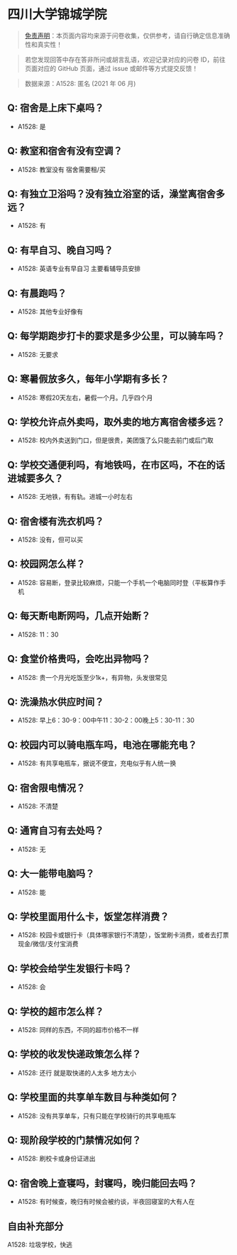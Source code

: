 # 四川大学锦城学院

> [免责声明](https://colleges.chat/#_3)：本页面内容均来源于问卷收集，仅供参考，请自行确定信息准确性和真实性！

> 若您发现回答中存在答非所问或胡言乱语，欢迎记录对应的问卷 ID，前往页面对应的 GitHub 页面，通过 issue 或邮件等方式提交反馈！

> 数据来源：A1528: 匿名 (2021 年 06 月)

## Q: 宿舍是上床下桌吗？

- A1528: 是

## Q: 教室和宿舍有没有空调？

- A1528: 教室没有 宿舍需要租/买

## Q: 有独立卫浴吗？没有独立浴室的话，澡堂离宿舍多远？

- A1528: 有

## Q: 有早自习、晚自习吗？

- A1528: 英语专业有早自习 主要看辅导员安排

## Q: 有晨跑吗？

- A1528: 其他专业好像有

## Q: 每学期跑步打卡的要求是多少公里，可以骑车吗？

- A1528: 无要求

## Q: 寒暑假放多久，每年小学期有多长？

- A1528: 寒假20天左右，暑假一个月。几乎四个月

## Q: 学校允许点外卖吗，取外卖的地方离宿舍楼多远？

- A1528: 校内外卖送到门口，但是很贵，美团饿了么只能去前门或后门取

## Q: 学校交通便利吗，有地铁吗，在市区吗，不在的话进城要多久？

- A1528: 无地铁，有有轨。进城一小时左右

## Q: 宿舍楼有洗衣机吗？

- A1528: 没有，但可以买

## Q: 校园网怎么样？

- A1528: 容易断，登录比较麻烦，只能一个手机一个电脑同时登（平板算作手机

## Q: 每天断电断网吗，几点开始断？

- A1528: 11：30

## Q: 食堂价格贵吗，会吃出异物吗？

- A1528: 贵一个月光吃饭至少1k+，有异物，头发很常见

## Q: 洗澡热水供应时间？

- A1528: 早上6：30-9：00中午11：30-2：00晚上5：30-11：30

## Q: 校园内可以骑电瓶车吗，电池在哪能充电？

- A1528: 有共享电瓶车，据说不便宜，充电似乎有人统一换

## Q: 宿舍限电情况？

- A1528: 不清楚

## Q: 通宵自习有去处吗？

- A1528: 无

## Q: 大一能带电脑吗？

- A1528: 能

## Q: 学校里面用什么卡，饭堂怎样消费？

- A1528: 校园卡或银行卡（具体哪家银行不清楚），饭堂刷卡消费，或者去打票现金/微信/支付宝消费

## Q: 学校会给学生发银行卡吗？

- A1528: 会

## Q: 学校的超市怎么样？

- A1528: 同样的东西，不同的超市价格不一样

## Q: 学校的收发快递政策怎么样？

- A1528: 还行 就是取快递的人太多 地方太小

## Q: 学校里面的共享单车数目与种类如何？

- A1528: 没有共享单车，只有只能在学校骑行的共享电瓶车

## Q: 现阶段学校的门禁情况如何？

- A1528: 刷校卡或身份证进出

## Q: 宿舍晚上查寝吗，封寝吗，晚归能回去吗？

- A1528: 有时候查，晚归有时候会被约谈，半夜回寝室的大有人在

## 自由补充部分

A1528: 垃圾学校，快逃